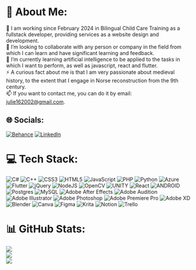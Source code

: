 # 💫 About Me:
🔭 I am working since February 2024 in Bilingual Child Care Training as a fullstack developer, providing services as a website design and development.<br>👯 I’m looking to collaborate with any person or company in the field from which I can learn and have significant learning and feedback.<br>🌱 I’m currently learning artificial intelligence to be applied to the tasks in which I want to perform, as well as javascript, react and flutter.<br>⚡ A curious fact about me is that I am very passionate about medieval history, to the extent that I engage in Norse reconstruction from the 9th century.<br>📫 If you want to contact me, you can do it by email: julie162002@gmail.com.


## 🌐 Socials:
[![Behance](https://img.shields.io/badge/Behance-1769ff?logo=behance&logoColor=white)](https://behance.net/https://www.behance.net/julieaibarra?tracking_source=search_users|julie+alejandra+ibarra) [![LinkedIn](https://img.shields.io/badge/LinkedIn-%230077B5.svg?logo=linkedin&logoColor=white)](https://linkedin.com/in/https://www.linkedin.com/in/julie-alejandra-ibarra-ramirez-038387241/) 

# 💻 Tech Stack:
![C#](https://img.shields.io/badge/c%23-%23239120.svg?style=for-the-badge&logo=c-sharp&logoColor=white) ![C++](https://img.shields.io/badge/c++-%2300599C.svg?style=for-the-badge&logo=c%2B%2B&logoColor=white) ![CSS3](https://img.shields.io/badge/css3-%231572B6.svg?style=for-the-badge&logo=css3&logoColor=white) ![HTML5](https://img.shields.io/badge/html5-%23E34F26.svg?style=for-the-badge&logo=html5&logoColor=white) ![JavaScript](https://img.shields.io/badge/javascript-%23323330.svg?style=for-the-badge&logo=javascript&logoColor=%23F7DF1E) ![PHP](https://img.shields.io/badge/php-%23777BB4.svg?style=for-the-badge&logo=php&logoColor=white) ![Python](https://img.shields.io/badge/python-3670A0?style=for-the-badge&logo=python&logoColor=ffdd54) ![Azure](https://img.shields.io/badge/azure-%230072C6.svg?style=for-the-badge&logo=azure-devops&logoColor=white) ![Flutter](https://img.shields.io/badge/Flutter-%2302569B.svg?style=for-the-badge&logo=Flutter&logoColor=white) ![jQuery](https://img.shields.io/badge/jquery-%230769AD.svg?style=for-the-badge&logo=jquery&logoColor=white) ![NodeJS](https://img.shields.io/badge/node.js-6DA55F?style=for-the-badge&logo=node.js&logoColor=white) ![OpenCV](https://img.shields.io/badge/opencv-%23white.svg?style=for-the-badge&logo=opencv&logoColor=white) ![UNITY](https://img.shields.io/badge/Unity-%2320232a.svg?style=for-the-badge&logo=unity&logoColor=white) ![React](https://img.shields.io/badge/react-%2320232a.svg?style=for-the-badge&logo=react&logoColor=%2361DAFB) ![ANDROID](https://img.shields.io/badge/android-%2320232a.svg?style=for-the-badge&logo=android&logoColor=%a4c639) ![Postgres](https://img.shields.io/badge/postgres-%23316192.svg?style=for-the-badge&logo=postgresql&logoColor=white) ![MySQL](https://img.shields.io/badge/mysql-%2300f.svg?style=for-the-badge&logo=mysql&logoColor=white) ![Adobe After Effects](https://img.shields.io/badge/Adobe%20After%20Effects-9999FF.svg?style=for-the-badge&logo=Adobe%20After%20Effects&logoColor=white) ![Adobe Audition](https://img.shields.io/badge/Adobe%20Audition-9999FF.svg?style=for-the-badge&logo=Adobe%20Audition&logoColor=white) ![Adobe Illustrator](https://img.shields.io/badge/adobeillustrator-%23FF9A00.svg?style=for-the-badge&logo=adobeillustrator&logoColor=white) ![Adobe Photoshop](https://img.shields.io/badge/adobephotoshop-%2331A8FF.svg?style=for-the-badge&logo=adobephotoshop&logoColor=white) ![Adobe Premiere Pro](https://img.shields.io/badge/Adobe%20Premiere%20Pro-9999FF.svg?style=for-the-badge&logo=Adobe%20Premiere%20Pro&logoColor=white) ![Adobe XD](https://img.shields.io/badge/Adobe%20XD-470137?style=for-the-badge&logo=Adobe%20XD&logoColor=#FF61F6) ![Blender](https://img.shields.io/badge/blender-%23F5792A.svg?style=for-the-badge&logo=blender&logoColor=white) ![Canva](https://img.shields.io/badge/Canva-%2300C4CC.svg?style=for-the-badge&logo=Canva&logoColor=white) 	![Figma](https://img.shields.io/badge/figma-%23F24E1E.svg?style=for-the-badge&logo=figma&logoColor=white) ![Krita](https://img.shields.io/badge/Krita-203759?style=for-the-badge&logo=krita&logoColor=EEF37B) ![Notion](https://img.shields.io/badge/Notion-%23000000.svg?style=for-the-badge&logo=notion&logoColor=white) ![Trello](https://img.shields.io/badge/Trello-%23026AA7.svg?style=for-the-badge&logo=Trello&logoColor=white)
# 📊 GitHub Stats:
![](https://github-readme-stats.vercel.app/api?username=JulieIb03&theme=midnight-purple&hide_border=true&include_all_commits=true&count_private=true)<br/>
![](https://github-readme-streak-stats.herokuapp.com/?user=JulieIb03&theme=midnight-purple&hide_border=true)<br/>
![](https://github-readme-stats.vercel.app/api/top-langs/?username=JulieIb03&theme=midnight-purple&hide_border=true&include_all_commits=true&count_private=true&layout=compact)



<!-- Proudly created with GPRM ( https://gprm.itsvg.in ) -->
